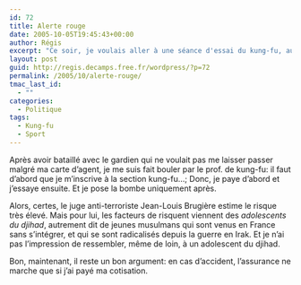 ```yaml
---
id: 72
title: Alerte rouge
date: 2005-10-05T19:45:43+00:00
author: Régis
excerpt: "Ce soir, je voulais aller à une séance d'essai du kung-fu, au club de la Banque de France. Peine perdue."
layout: post
guid: http://regis.decamps.free.fr/wordpress/?p=72
permalink: /2005/10/alerte-rouge/
tmac_last_id:
  - ""
categories:
  - Politique
tags:
  - Kung-fu
  - Sport
---
```

Après avoir bataillé avec le gardien qui ne voulait pas me laisser passer malgré ma carte d’agent, je me suis fait bouler par le prof. de kung-fu: il faut d’abord que je m’inscrive à la section kung-fu…; Donc, je paye d’abord et j’essaye ensuite. Et je pose la bombe uniquement après.

Alors, certes, le juge anti-terroriste Jean-Louis Brugière estime le risque très élevé. Mais pour lui, les facteurs de risquent viennent des _adolescents du djihad_, autrement dit de jeunes musulmans qui sont venus en France sans s’intégrer, et qui se sont radicalisés depuis la guerre en Irak. Et je n’ai pas l’impression de ressembler, même de loin, à un adolescent du djihad. 

Bon, maintenant, il reste un bon argument: en cas d’accident, l’assurance ne marche que si j’ai payé ma cotisation.
